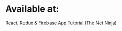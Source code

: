 # Available at:
[React, Redux & Firebase App Tutorial (The Net Ninja)](https://www.youtube.com/playlist?list=PL4cUxeGkcC9iWstfXntcj8f-dFZ4UtlN3)

